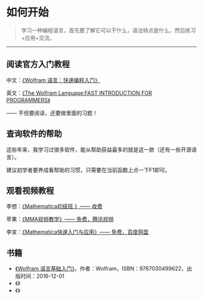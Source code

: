 # 如何开始
> 学习一种编程语言，首先要了解它可以干什么，语法特点是什么，然后练习+应用+交流。

---
## 阅读官方入门教程
中文：[《Wolfram 语言：快速编程入门》](http://www.wolfram.com/language/fast-introduction-for-programmers/zh/)

英文：[《The Wolfram Language:FAST INTRODUCTION FOR PROGRAMMERS》](http://www.wolfram.com/language/fast-introduction-for-programmers/en/)

—— 不但要阅读，还要做里面的习题！

## 查询软件的帮助
这些年来，我学习过很多软件，能从帮助获益最多的就是这一款（还有一些开源语言）。

建议初学者要养成看帮助的习惯，只需要在当前函数上点一下F1即可。

## 观看视频教程
李想：[《Mathematica初级班 》—— 收费](http://baoming.pinggu.org/Default.aspx?id=209)

苹果：[《MMA视频教学》—— 免费，腾讯视频](http://v.qq.com/vplus/4bc1736725fc7c3567d5bd9617482a49/videos)

李宣：[《Mathematica快速入门与应用》—— 免费，百度网盘](http://pan.baidu.com/s/1eQ9ZG7S#list/path=%2F)

## 书籍
* [《Wolfram 语言基础入门》](https://book.douban.com/subject/26924182/)，作者：Wolfram，ISBN：9787030499622，出版时间：2016-12-01
* 《》
* 《》
